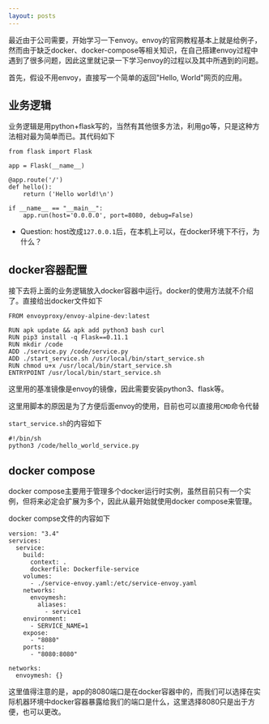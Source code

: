 ```yaml
---
layout: posts
---
```

最近由于公司需要，开始学习一下envoy。envoy的官网教程基本上就是给例子，然而由于缺乏docker、docker-compose等相关知识，在自己搭建envoy过程中遇到了很多问题，因此这里就记录一下学习envoy的过程以及其中所遇到的问题。  

首先，假设不用envoy，直接写一个简单的返回"Hello, World"网页的应用。  

## 业务逻辑
业务逻辑是用python+flask写的，当然有其他很多方法，利用go等，只是这种方法相对最为简单而已。其代码如下  
```
from flask import Flask

app = Flask(__name__)

@app.route('/')
def hello():
    return ('Hello world!\n')

if __name__ == "__main__":
    app.run(host='0.0.0.0', port=8080, debug=False)
```

* Question: host改成`127.0.0.1`后，在本机上可以，在docker环境下不行，为什么？  
## docker容器配置
接下去将上面的业务逻辑放入docker容器中运行。docker的使用方法就不介绍了。直接给出docker文件如下  

```
FROM envoyproxy/envoy-alpine-dev:latest

RUN apk update && apk add python3 bash curl
RUN pip3 install -q Flask==0.11.1
RUN mkdir /code
ADD ./service.py /code/service.py
ADD ./start_service.sh /usr/local/bin/start_service.sh
RUN chmod u+x /usr/local/bin/start_service.sh
ENTRYPOINT /usr/local/bin/start_service.sh
```

这里用的基准镜像是envoy的镜像，因此需要安装python3、flask等。  

这里用脚本的原因是为了方便后面envoy的使用，目前也可以直接用`CMD`命令代替  

`start_service.sh`的内容如下  
```
#!/bin/sh
python3 /code/hello_world_service.py
```

## docker compose
docker compose主要用于管理多个docker运行时实例，虽然目前只有一个实例，但将来必定会扩展为多个，因此从最开始就使用docker compose来管理。  

docker compse文件的内容如下  
```
version: "3.4"
services:
  service:
    build:
      context: .
      dockerfile: Dockerfile-service
    volumes:
      - ./service-envoy.yaml:/etc/service-envoy.yaml
    networks:
      envoymesh:
        aliases:
          - service1
    environment:
      - SERVICE_NAME=1
    expose:
      - "8080"
    ports:
      - "8080:8080"

networks:
  envoymesh: {}
```

这里值得注意的是，app的8080端口是在docker容器中的，而我们可以选择在实际机器环境中docker容器暴露给我们的端口是什么，这里选择8080只是出于方便，也可以更改。  

